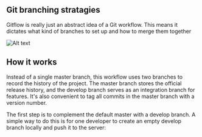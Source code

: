 ## Git branching stratagies 
Gitflow is really just an abstract idea of a Git workflow. This means it dictates what kind of branches to set up and how to merge them together

![Alt text](img/img.jpg?raw=true "Optional Title")

## How it works
Instead of a single master branch, this workflow uses two branches to record the history of the project. The master branch stores the official release history, and the develop branch serves as an integration branch for features. It's also convenient to tag all commits in the master branch with a version number.

The first step is to complement the default master with a develop branch. A simple way to do this is for one developer to create an empty develop branch locally and push it to the server:
